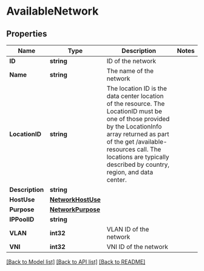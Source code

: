 # AvailableNetwork

## Properties

Name | Type | Description | Notes
------------ | ------------- | ------------- | -------------
**ID** | **string** | ID of the network | 
**Name** | **string** | The name of the network | 
**LocationID** | **string** | The location ID is the data center location of the resource.  The LocationID must be one of those provided by the LocationInfo array returned as part of the get /available-resources call.  The locations are typically described by country, region, and data center. | 
**Description** | **string** |  | 
**HostUse** | [**NetworkHostUse**](NetworkHostUse.md) |  | 
**Purpose** | [**NetworkPurpose**](NetworkPurpose.md) |  | 
**IPPoolID** | **string** |  | 
**VLAN** | **int32** | VLAN ID of the network | 
**VNI** | **int32** | VNI ID of the network | 

[[Back to Model list]](../README.md#documentation-for-models) [[Back to API list]](../README.md#documentation-for-api-endpoints) [[Back to README]](../README.md)


